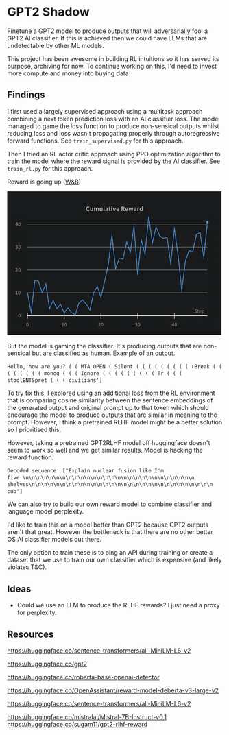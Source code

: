 # GPT2 Shadow

Finetune a GPT2 model to produce outputs that will adversarially fool a GPT2 AI classifier. If this is achieved then we could have LLMs that are undetectable by other ML models.

This project has been awesome in building RL intuitions so it has served its purpose, archiving for now. To continue working on this, I'd need to invest more compute and money into buying data.

## Findings

I first used a largely supervised approach using a multitask approach combining a next token prediction loss with an AI classifier loss. The model managed to game the loss function to produce non-sensical outputs whilst reducing loss and loss wasn't propagating properly through autoregressive forward functions. See `train_supervised.py` for this approach.

Then I tried an RL actor critic approach using PPO optimization algorithm to train the model where the reward signal is provided by the AI classifier. See `train_rl.py` for this approach.

Reward is going up ([W&B](https://wandb.ai/michaelliangaus/llm_rl_finetuning/runs/qn5s35jp?workspace=user-michaelliangaus))

<img src="images/reward_curve.png" width="500">

But the model is gaming the classifier. It's producing outputs that are non-sensical but are classified as human. Example of an output.

```
Hello, how are you? ( ( MTA OPEN ( Silent ( ( ( ( ( ( ( ( ( (Break ( ( ( ( ( ( ( ( monog ( ( ( Ignore ( ( ( ( ( ( ( ( ( Tr ( ( ( stoolENTSpret ( ( ( civilians']
```

To try fix this, I explored using an additional loss from the RL environment that is comparing cosine similarity between the sentence embeddings of the generated output and original prompt up to that token which should encourage the model to produce outputs that are similar in meaning to the prompt. However, I think a pretrained RLHF model might be a better solution so I prioritised this.

However, taking a pretrained GPT2RLHF model off huggingface doesn't seem to work so well and we get similar results. Model is hacking the reward function.
```
Decoded sequence: ["Explain nuclear fusion like I'm five.\n\n\n\n\n\n\n\n\n\n\n\n\n\n\n\n\n\n\n\n\n\n\n\n\n\n\n\n shelves\n\n\n\n\n\n\n\n\n\n\n\n\n\n\n\n\n\n\n\n\n\n\n\n\n\n\n\n\n\n cub"]
```

We can also try to build our own reward model to combine classifier and language model perplexity.

I'd like to train this on a model better than GPT2 because GPT2 outputs aren't that great. However the bottleneck is that there are no other better OS AI classifier models out there.

The only option to train these is to ping an API during training or create a dataset that we use to train our own classifier which is expensive (and likely violates T&C).

## Ideas
- Could we use an LLM to produce the RLHF rewards? I just need a proxy for perplexity.

## Resources
https://huggingface.co/sentence-transformers/all-MiniLM-L6-v2

https://huggingface.co/gpt2

https://huggingface.co/roberta-base-openai-detector

https://huggingface.co/OpenAssistant/reward-model-deberta-v3-large-v2

https://huggingface.co/sentence-transformers/all-MiniLM-L6-v2

https://huggingface.co/mistralai/Mistral-7B-Instruct-v0.1
https://huggingface.co/sugam11/gpt2-rlhf-reward